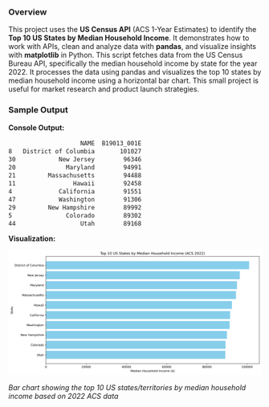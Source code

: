  ### Overview

This project uses the **US Census API** (ACS 1-Year Estimates) to identify the **Top 10 US States by Median Household Income**. It demonstrates how to work with APIs, clean and analyze data with **pandas**, and visualize insights with **matplotlib** in Python. This script fetches data from the US Census Bureau API, specifically the median household income by state for the year 2022. It processes the data using pandas and visualizes the top 10 states by median household income using a horizontal bar chart. This small project is useful for market research and product launch strategies.

### Sample Output

**Console Output:**
```
                    NAME  B19013_001E
8   District of Columbia       101027
30            New Jersey        96346
20              Maryland        94991
21         Massachusetts        94488
11                Hawaii        92458
4             California        91551
47            Washington        91306
29         New Hampshire        89992
5               Colorado        89302
44                  Utah        89168
```

**Visualization:**

![Top 10 US States by Median Household Income](output_chart.png)

*Bar chart showing the top 10 US states/territories by median household income based on 2022 ACS data*




